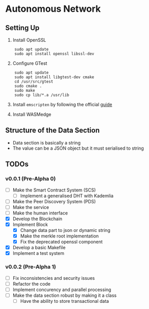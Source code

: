 # Autonomous Network

## Setting Up

1. Install OpenSSL

```shell
    sudo apt update
    sudo apt install openssl libssl-dev
```

2. Configure GTest

```shell
    sudo apt update
    sudo apt install libgtest-dev cmake
    cd /usr/src/gtest
    sudo cmake .
    sudo make
    sudo cp lib/*.a /usr/lib
```

3. Install `emscripten` by following the official [guide](https://emscripten.org/docs/getting_started/downloads.html)

4. Install WASMedge

## Structure of the Data Section

- Data section is basically a string
- The value can be a JSON object but it must serialised to string

## TODOs

### v0.0.1 (Pre-Alpha 0)

- [ ] Make the Smart Contract System (SCS)
    - [ ] Implement a generalised DHT with Kademlia
- [ ] Make the Peer Discovery System (PDS)
- [ ] Make the service
- [ ] Make the human interface
- [x] Develop the Blockchain
- [x] Implement Block
    - [x] Change data part to json or dynamic string
    - [x] Make the merkle root implementation
    - [x] Fix the deprecated openssl component
- [x] Develop a basic Makefile
- [x] Implement a test system

### v0.0.2 (Pre-Alpha 1)

- [ ] Fix inconsistencies and security issues
- [ ] Refactor the code
- [ ] Implement concurency and parallel processing
- [ ] Make the data section robust by making it a class
    - [ ] Have the ability to store transactional data
